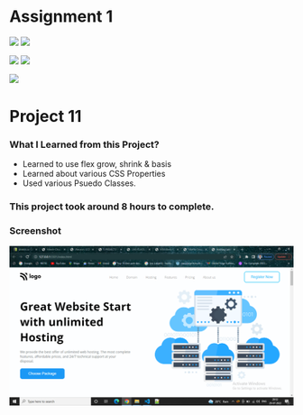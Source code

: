 # Assignment 1

![](https://img.shields.io/badge/iNeuron-LCO-red)
![](https://img.shields.io/badge/Hitesh--Choudhary-Full--stack--js--bootcamp-yellow)

![](https://img.shields.io/badge/HTML-CSS-orange)
![](https://img.shields.io/badge/LIVE--CLASS-PROJECT11-blueviolet)

![](https://img.shields.io/badge/Hrishikesh--Kumbhar-Software--Engineer-blue)

# Project 11

### What I Learned from this Project?

- Learned to use flex grow, shrink & basis
- Learned about various CSS Properties
- Used various Psuedo Classes.

### This project took around 8 hours to complete.

### Screenshot

![](./screenshot/Screenshot%20(30).png)
